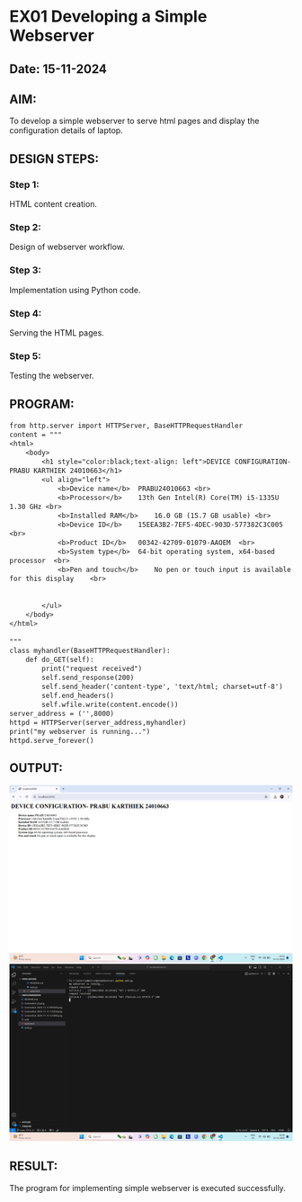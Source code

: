 # EX01 Developing a Simple Webserver
## Date: 15-11-2024

## AIM:
To develop a simple webserver to serve html pages and display the configuration details of laptop.

## DESIGN STEPS:
### Step 1: 
HTML content creation.

### Step 2:
Design of webserver workflow.

### Step 3:
Implementation using Python code.

### Step 4:
Serving the HTML pages.

### Step 5:
Testing the webserver.

## PROGRAM:
```
from http.server import HTTPServer, BaseHTTPRequestHandler
content = """
<html>
    <body>
        <h1 style="color:black;text-align: left">DEVICE CONFIGURATION- PRABU KARTHIEK 24010663</h1>
        <ul align="left">
            <b>Device name</b>  PRABU24010663 <br>
            <b>Processor</b>    13th Gen Intel(R) Core(TM) i5-1335U   1.30 GHz <br>
            <b>Installed RAM</b>    16.0 GB (15.7 GB usable) <br>
            <b>Device ID</b>    15EEA3B2-7EF5-4DEC-903D-577382C3C005  <br>
            <b>Product ID</b>   00342-42709-01079-AAOEM  <br>
            <b>System type</b>  64-bit operating system, x64-based processor  <br>
            <b>Pen and touch</b>    No pen or touch input is available for this display    <br>
            

        </ul>
    </body>
</html>

"""
class myhandler(BaseHTTPRequestHandler):
    def do_GET(self):
        print("request received")
        self.send_response(200)
        self.send_header('content-type', 'text/html; charset=utf-8')
        self.end_headers()
        self.wfile.write(content.encode())
server_address = ('',8000)
httpd = HTTPServer(server_address,myhandler)
print("my webserver is running...")
httpd.serve_forever()

```

## OUTPUT:
![alt text](<Screenshot 2024-11-15 161942.png>)
![alt text](<Screenshot 2024-11-15 161859.png>)
## RESULT:
The program for implementing simple webserver is executed successfully.
